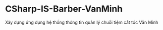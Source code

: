 # CSharp-IS-Barber-VanMinh
Xây dựng ứng dụng hệ thống thông tin quản lý chuỗi tiệm cắt tóc Văn Minh
